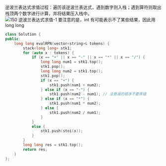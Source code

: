 逆波兰表达式求值过程：遍历该逆波兰表达式，遇到数字则入栈；遇到算符则取出栈顶两个数字进行计算，并将结果压入栈中。  
![150 逆波兰表达式求值-1](https://user-images.githubusercontent.com/83362131/197346192-180a4507-9f8f-4e76-a456-99db81b584ec.gif)
要注意的是，int 有可能表示不了某些结果，因此用 long long 
```cpp
class Solution {
public:
    long long evalRPN(vector<string>& tokens) {
        stack<long long> stk1;
        for (auto x : tokens) {
            if (x == "+" || x == "-" || x == "*" || x == "/") {
                long long num1 = stk1.top();
                stk1.pop();
                long long num2 = stk1.top();
                stk1.pop();
                if (x == "+") {
                    stk1.push(num1 + num2);
                } else if (x == "-") {
                    stk1.push(num2 - num1); // 注意减的顺序不要弄错
                } else if (x == "*") {
                    stk1.push(num1 * num2);
                } else {
                    stk1.push(num2 / num1);
                }
            }
            else {
                stk1.push(stoi(x));
            }
        }
        long long res = stk1.top();
        return res;
    }
};
```
